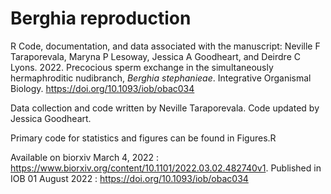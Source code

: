 # Berghia reproduction

R Code, documentation, and data associated with the manuscript: 
Neville F Taraporevala, Maryna P Lesoway, Jessica A Goodheart, and Deirdre C Lyons. 2022. Precocious sperm exchange in the simultaneously hermaphroditic nudibranch, <i>Berghia stephanieae</i>. Integrative Organismal Biology. https://doi.org/10.1093/iob/obac034

Data collection and code written by Neville Taraporevala. Code updated by Jessica Goodheart.

Primary code for statistics and figures can be found in Figures.R

Available on biorxiv March 4, 2022 : https://www.biorxiv.org/content/10.1101/2022.03.02.482740v1.
Published in IOB 01 August 2022 : https://doi.org/10.1093/iob/obac034



